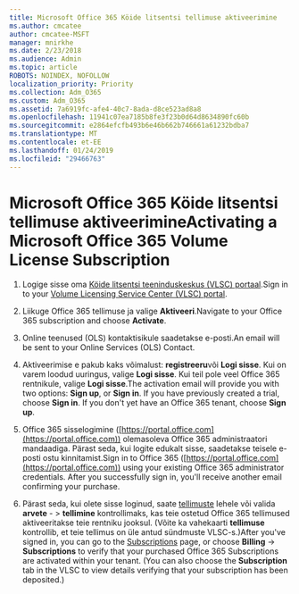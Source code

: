 ```yaml
---
title: Microsoft Office 365 Köide litsentsi tellimuse aktiveerimine
ms.author: cmcatee
author: cmcatee-MSFT
manager: mnirkhe
ms.date: 2/23/2018
ms.audience: Admin
ms.topic: article
ROBOTS: NOINDEX, NOFOLLOW
localization_priority: Priority
ms.collection: Adm_O365
ms.custom: Adm_O365
ms.assetid: 7a6919fc-afe4-40c7-8ada-d8ce523ad8a8
ms.openlocfilehash: 11941c07ea7185b8fe3f23b0d64d8634890fc60b
ms.sourcegitcommit: e2864efcfb493b6e46b662b746661a61232bdba7
ms.translationtype: MT
ms.contentlocale: et-EE
ms.lasthandoff: 01/24/2019
ms.locfileid: "29466763"
---
```

# <a name="activating-a-microsoft-office-365-volume-license-subscription"></a><span data-ttu-id="16bb4-102">Microsoft Office 365 Köide litsentsi tellimuse aktiveerimine</span><span class="sxs-lookup"><span data-stu-id="16bb4-102">Activating a Microsoft Office 365 Volume License Subscription</span></span>

1. <span data-ttu-id="16bb4-103">Logige sisse oma [Köide litsentsi teeninduskeskus (VLSC) portaal](http://go.microsoft.com/fwlink/p/?LinkId=329762).</span><span class="sxs-lookup"><span data-stu-id="16bb4-103">Sign in to your [Volume Licensing Service Center (VLSC) portal](http://go.microsoft.com/fwlink/p/?LinkId=329762).</span></span>
    
2. <span data-ttu-id="16bb4-104">Liikuge Office 365 tellimuse ja valige **Aktiveeri**.</span><span class="sxs-lookup"><span data-stu-id="16bb4-104">Navigate to your Office 365 subscription and choose **Activate**.</span></span>
    
3. <span data-ttu-id="16bb4-105">Online teenused (OLS) kontaktisikule saadetakse e-posti.</span><span class="sxs-lookup"><span data-stu-id="16bb4-105">An email will be sent to your Online Services (OLS) Contact.</span></span>
    
4. <span data-ttu-id="16bb4-p101">Aktiveerimise e pakub kaks võimalust: **registreeru**või **Logi sisse**. Kui on varem loodud uuringus, valige **Logi sisse**. Kui teil pole veel Office 365 rentnikule, valige **Logi sisse**.</span><span class="sxs-lookup"><span data-stu-id="16bb4-p101">The activation email will provide you with two options: **Sign up**, or **Sign in**. If you have previously created a trial, choose **Sign in**. If you don't yet have an Office 365 tenant, choose **Sign up**.</span></span>
    
5. <span data-ttu-id="16bb4-p102">Office 365 sisselogimine ([https://portal.office.com](https://portal.office.com)) olemasoleva Office 365 administraatori mandaadiga. Pärast seda, kui logite edukalt sisse, saadetakse teisele e-posti ostu kinnitamist.</span><span class="sxs-lookup"><span data-stu-id="16bb4-p102">Sign in to Office 365 ([https://portal.office.com](https://portal.office.com)) using your existing Office 365 administrator credentials. After you successfully sign in, you'll receive another email confirming your purchase.</span></span>
    
6. <span data-ttu-id="16bb4-p103">Pärast seda, kui olete sisse loginud, saate [tellimuste](https://go.microsoft.com/fwlink/p/?linkid=842054) lehele või valida **arvete**  - \> **tellimine** kontrollimaks, kas teie ostetud Office 365 tellimused aktiveeritakse teie rentniku jooksul. (Võite ka vahekaarti **tellimuse** kontrollib, et teie tellimus on üle antud sündmuste VLSC-s.)</span><span class="sxs-lookup"><span data-stu-id="16bb4-p103">After you've signed in, you can go to the [Subscriptions](https://go.microsoft.com/fwlink/p/?linkid=842054) page, or choose **Billing** -\> **Subscriptions** to verify that your purchased Office 365 Subscriptions are activated within your tenant. (You can also choose the **Subscription** tab in the VLSC to view details verifying that your subscription has been deposited.)</span></span> 
    

